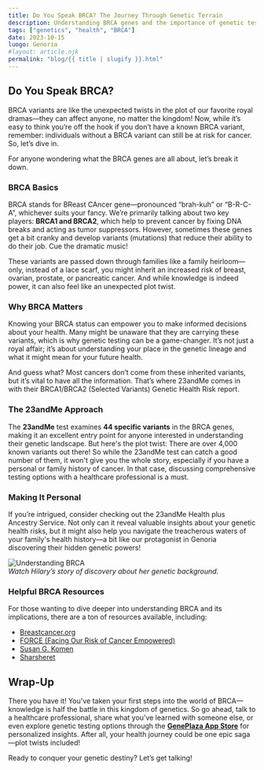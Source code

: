 ```yaml
---
title: Do You Speak BRCA? The Journey Through Genetic Terrain
description: Understanding BRCA genes and the importance of genetic testing in cancer risk.
tags: ["genetics", "health", "BRCA"]
date: 2023-10-15
luogo: Genoria
#layout: article.njk
permalink: "blog/{{ title | slugify }}.html"
---
```


## Do You Speak BRCA?

BRCA variants are like the unexpected twists in the plot of our favorite royal dramas—they can affect anyone, no matter the kingdom! Now, while it’s easy to think you’re off the hook if you don’t have a known BRCA variant, remember: individuals without a BRCA variant can still be at risk for cancer. So, let’s dive in.

For anyone wondering what the BRCA genes are all about, let’s break it down.

### BRCA Basics

BRCA stands for BReast CAncer gene—pronounced “brah-kuh” or “B-R-C-A”, whichever suits your fancy. We’re primarily talking about two key players: **BRCA1 and BRCA2**, which help to prevent cancer by fixing DNA breaks and acting as tumor suppressors. However, sometimes these genes get a bit cranky and develop variants (mutations) that reduce their ability to do their job. Cue the dramatic music!

These variants are passed down through families like a family heirloom—only, instead of a lace scarf, you might inherit an increased risk of breast, ovarian, prostate, or pancreatic cancer. And while knowledge is indeed power, it can also feel like an unexpected plot twist.

### Why BRCA Matters

Knowing your BRCA status can empower you to make informed decisions about your health. Many might be unaware that they are carrying these variants, which is why genetic testing can be a game-changer. It’s not just a royal affair; it’s about understanding your place in the genetic lineage and what it might mean for your future health.

And guess what? Most cancers don’t come from these inherited variants, but it’s vital to have all the information. That’s where 23andMe comes in with their BRCA1/BRCA2 (Selected Variants) Genetic Health Risk report. 

### The 23andMe Approach

The **23andMe** test examines **44 specific variants** in the BRCA genes, making it an excellent entry point for anyone interested in understanding their genetic landscape. But here's the plot twist: There are over 4,000 known variants out there! So while the 23andMe test can catch a good number of them, it won't give you the whole story, especially if you have a personal or family history of cancer. In that case, discussing comprehensive testing options with a healthcare professional is a must.

### Making It Personal

If you’re intrigued, consider checking out the 23andMe Health plus Ancestry Service. Not only can it reveal valuable insights about your genetic health risks, but it might also help you navigate the treacherous waters of your family's health history—a bit like our protagonist in Genoria discovering their hidden genetic powers!

![Understanding BRCA](https://www.23andme.com/_next/static/media/hilary.6efbf5bf.jpg)  
*Watch Hilary’s story of discovery about her genetic background.*

### Helpful BRCA Resources

For those wanting to dive deeper into understanding BRCA and its implications, there are a ton of resources available, including:

- [Breastcancer.org](https://www.breastcancer.org/genetic-testing)
- [FORCE (Facing Our Risk of Cancer Empowered)](https://www.facingourrisk.org/)
- [Susan G. Komen](https://www.komen.org/breast-cancer/risk-factor/gene-mutations-genetic-testing/brca-genes/)
- [Sharsheret](https://sharsheret.org/brcagenetics/)

## Wrap-Up

There you have it! You've taken your first steps into the world of BRCA—knowledge is half the battle in this kingdom of genetics. So go ahead, talk to a healthcare professional, share what you’ve learned with someone else, or even explore genetic testing options through the **[GenePlaza App Store](https://www.GenePlaza.com/app-store)** for personalized insights. After all, your health journey could be one epic saga—plot twists included! 

Ready to conquer your genetic destiny? Let’s get talking!